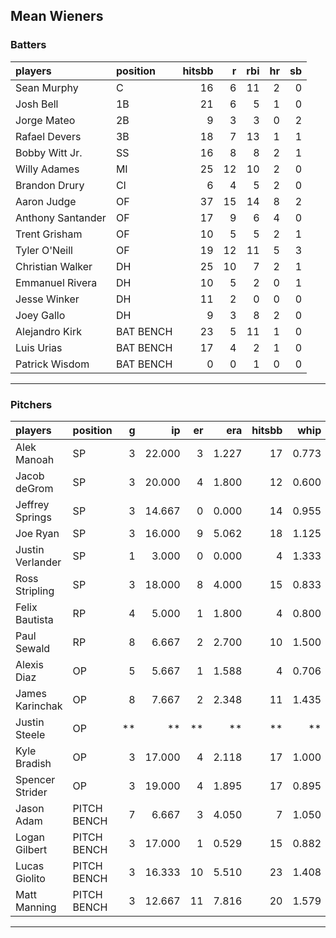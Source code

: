 ## Mean Wieners

### Batters

 
|players           |position  | hitsbb|  r| rbi| hr| sb| 
|:-----------------|:---------|------:|--:|---:|--:|--:| 
|Sean Murphy       |C         |     16|  6|  11|  2|  0| 
|Josh Bell         |1B        |     21|  6|   5|  1|  0| 
|Jorge Mateo       |2B        |      9|  3|   3|  0|  2| 
|Rafael Devers     |3B        |     18|  7|  13|  1|  1| 
|Bobby Witt Jr.    |SS        |     16|  8|   8|  2|  1| 
|Willy Adames      |MI        |     25| 12|  10|  2|  0| 
|Brandon Drury     |CI        |      6|  4|   5|  2|  0| 
|Aaron Judge       |OF        |     37| 15|  14|  8|  2| 
|Anthony Santander |OF        |     17|  9|   6|  4|  0| 
|Trent Grisham     |OF        |     10|  5|   5|  2|  1| 
|Tyler O'Neill     |OF        |     19| 12|  11|  5|  3| 
|Christian Walker  |DH        |     25| 10|   7|  2|  1| 
|Emmanuel Rivera   |DH        |     10|  5|   2|  0|  1| 
|Jesse Winker      |DH        |     11|  2|   0|  0|  0| 
|Joey Gallo        |DH        |      9|  3|   8|  2|  0| 
|Alejandro Kirk    |BAT BENCH |     23|  5|  11|  1|  0| 
|Luis Urias        |BAT BENCH |     17|  4|   2|  1|  0| 
|Patrick Wisdom    |BAT BENCH |      0|  0|   1|  0|  0| 


* * *

### Pitchers

 
|players          |position    |  g|     ip| er|   era| hitsbb|  whip| so|  w| sv| 
|:----------------|:-----------|--:|------:|--:|-----:|------:|-----:|--:|--:|--:| 
|Alek Manoah      |SP          |  3| 22.000|  3| 1.227|     17| 0.773| 16|  2|  0| 
|Jacob deGrom     |SP          |  3| 20.000|  4| 1.800|     12| 0.600| 27|  2|  0| 
|Jeffrey Springs  |SP          |  3| 14.667|  0| 0.000|     14| 0.955| 14|  2|  0| 
|Joe Ryan         |SP          |  3| 16.000|  9| 5.062|     18| 1.125| 20|  1|  0| 
|Justin Verlander |SP          |  1|  3.000|  0| 0.000|      4| 1.333|  6|  0|  0| 
|Ross Stripling   |SP          |  3| 18.000|  8| 4.000|     15| 0.833| 18|  1|  0| 
|Felix Bautista   |RP          |  4|  5.000|  1| 1.800|      4| 0.800|  6|  0|  3| 
|Paul Sewald      |RP          |  8|  6.667|  2| 2.700|     10| 1.500|  9|  1|  3| 
|Alexis Diaz      |OP          |  5|  5.667|  1| 1.588|      4| 0.706|  8|  2|  0| 
|James Karinchak  |OP          |  8|  7.667|  2| 2.348|     11| 1.435|  8|  0|  2| 
|Justin Steele    |OP          | **|     **| **|    **|     **|    **| **| **| **| 
|Kyle Bradish     |OP          |  3| 17.000|  4| 2.118|     17| 1.000| 11|  1|  0| 
|Spencer Strider  |OP          |  3| 19.000|  4| 1.895|     17| 0.895| 34|  2|  0| 
|Jason Adam       |PITCH BENCH |  7|  6.667|  3| 4.050|      7| 1.050|  9|  1|  1| 
|Logan Gilbert    |PITCH BENCH |  3| 17.000|  1| 0.529|     15| 0.882| 23|  2|  0| 
|Lucas Giolito    |PITCH BENCH |  3| 16.333| 10| 5.510|     23| 1.408| 18|  0|  0| 
|Matt Manning     |PITCH BENCH |  3| 12.667| 11| 7.816|     20| 1.579|  8|  1|  0| 


* * *


